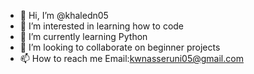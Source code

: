 - 👋 Hi, I’m @khaledn05
- 👀 I’m interested in learning how to code 
- 🌱 I’m currently learning Python 
- 💞️ I’m looking to collaborate on beginner projects
- 📫 How to reach me Email:kwnasseruni05@gmail.com 

<!---
khaledn05/khaledn05 is a ✨ special ✨ repository because its `README.md` (this file) appears on your GitHub profile.
You can click the Preview link to take a look at your changes.
--->
